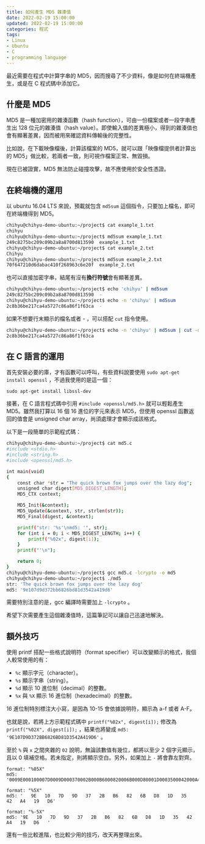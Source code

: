 ```yaml
---
title: 如何產生 MD5 雜湊值
date: 2022-02-19 15:00:00
updated: 2022-02-19 15:00:00
categories: 程式
tags:
- Linux
- Ubuntu
- C
- programming language
---
```

最近需要在程式中計算字串的 MD5，因而搜尋了不少資料，像是如何在終端機產生，或是在 C 程式碼中添加它。

<!-- more -->

## 什麼是 MD5

MD5 是一種加密用的雜湊函數（hash function），可由一份檔案或者一段字串產生出 128 位元的雜湊值（hash value）。即使輸入值的差異極小，得到的雜湊值也會有顯著差異，因而被用來確認資料傳輸後的完整性。

比如說，在下載映像檔後，計算該檔案的 MD5，就可以跟「映像檔提供者計算出的 MD5」做比較，若兩者一致，則可視作檔案正常、無毀損。

現在已被證實，MD5 無法防止碰撞攻擊，故不應使用於安全性憑證。

## 在終端機的運用

以 ubuntu 16.04 LTS 來說，預載就包含 `md5sum` 這個指令，只要加上檔名，即可在終端機得到 MD5。

```sh
chihyu@chihyu-demo-ubuntu:~/project$ cat example_1.txt 
chihyu
chihyu@chihyu-demo-ubuntu:~/project$ md5sum example_1.txt 
249c8275bc209c09b2a8a8700d813590  example_1.txt
chihyu@chihyu-demo-ubuntu:~/project$ cat example_2.txt 
Chihyu
chihyu@chihyu-demo-ubuntu:~/project$ md5sum example_2.txt 
70f647210d6dabac410f268963c6e20f  example_2.txt
```

也可以直接加密字串，結尾有沒有**換行符號**會有顯著差異。

```sh
chihyu@chihyu-demo-ubuntu:~/project$ echo 'chihyu' | md5sum
249c8275bc209c09b2a8a8700d813590  -
chihyu@chihyu-demo-ubuntu:~/project$ echo -n 'chihyu' | md5sum
2c8b36be217ca4a5727c86a86f1f63ca  -
```

如果不想要行末顯示的檔名或者 - ，可以搭配 `cut` 指令使用。

```sh
chihyu@chihyu-demo-ubuntu:~/project$ echo -n 'chihyu' | md5sum | cut -d ' ' -f1
2c8b36be217ca4a5727c86a86f1f63ca
```

## 在 C 語言的運用

首先安裝必要的庫，才有函數可以呼叫，有些資料說要使用 `sudo apt-get install openssl` ，不過我使用的是這一個：

```
sudo apt-get install libssl-dev
```

接著，在 C 語言程式碼中引用 `#include <openssl/md5.h>` 就可以輕鬆產生 MD5。雖然我打算以 16 個 16 進位的字元來表示 MD5，但使用 openssl 函數返回的值會是 unsigned char array，尚須處理才會顯示成該格式。

以下是一段簡單的示範程式碼：

```sh
chihyu@chihyu-demo-ubuntu:~/project$ cat md5.c 
#include <stdio.h>
#include <string.h>
#include <openssl/md5.h>

int main(void)
{
	const char *str = "The quick brown fox jumps over the lazy dog";
	unsigned char digest[MD5_DIGEST_LENGTH];
	MD5_CTX context;

	MD5_Init(&context);
	MD5_Update(&context, str, strlen(str));
	MD5_Final(digest, &context);

	printf("str: '%s'\nmd5: '", str);
	for (int i = 0; i < MD5_DIGEST_LENGTH; i++) {
		printf("%02x", digest[i]);
	}
	printf("'\n");

	return 0;
}
chihyu@chihyu-demo-ubuntu:~/project$ gcc md5.c -lcrypto -o md5
chihyu@chihyu-demo-ubuntu:~/project$ ./md5 
str: 'The quick brown fox jumps over the lazy dog'
md5: '9e107d9d372bb6826bd81d3542a419d6'
```

需要特別注意的是，gcc 編譯時需要加上 `-lcrypto` 。

希望下次需要產生這個雜湊值時，這篇筆記可以讓自己迅速地解決。

## 額外技巧

使用 printf 搭配一些格式說明符（format specifier）可以改變顯示的格式，我個人較常使用的有：

- `%c` 顯示字元（character）。
- `%s` 顯示字串（string）。
- `%d` 顯示 10 進位制（decimal）的整數。
- `%x` 與 `%X` 顯示 16 進位制（hexadecimal）的整數。

16 進位制特別標注大小寫，是因為 10-15 會依據說明符，顯示為 a-f 或者 A-F。

也就是說，若將上方示範程式碼中 `printf("%02x", digest[i]);` 修改為 `printf("%02X", digest[i]);` ，結果也將變成 `md5: '9E107D9D372BB6826BD81D3542A419D6'` 。

至於 `%` 與 `x` 之間夾雜的 `02` 說明，無論該數值有幾位，都將以至少 2 個字元顯示，且以 0 填補空格。若未指定，則將顯示空白。另外，如果加上 `-` 將會靠左對齊。

```
format: "%05X"
md5: '0009E000100007D0009D000370002B000B6000820006B000D80001D0003500042000A400019000D6'

format: "%5X"
md5: '   9E   10   7D   9D   37   2B   B6   82   6B   D8   1D   35   42   A4   19   D6'

format: "%-5X"
md5: '9E   10   7D   9D   37   2B   B6   82   6B   D8   1D   35   42   A4   19   D6   '
```

還有一些比較進階，也比較少用的技巧，改天再整理出來。